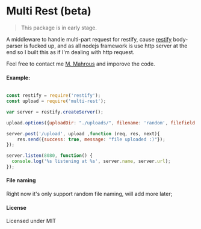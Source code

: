 # Multi Rest (beta)

> This package is in early stage.

A middleware to handle multi-part request for restify, cause [restify](http://restify.com) body-parser is fucked up, and as all nodejs framework is use http server at the end so I built this as if I'm dealing with http request.


Feel free to contact me [M. Mahrous](mailto:m.mahrous.94@gmail.com) and imporove the code.

#### Example:

```javascript

const restify = require('restify');
const upload = require('multi-rest');

var server = restify.createServer();

upload.options({uploadDir: "./uploads/", filename: 'random', filefield: 'image'});

server.post('/upload', upload ,function (req, res, next){
	res.send({success: true, message: "file uploaded :)"});
});

server.listen(8080, function() {
  console.log('%s listening at %s', server.name, server.url);
});

```




#### File naming

Right now it's only support random file naming, will add more later;



#### License
Licensed under MIT
